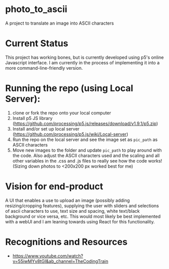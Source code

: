 # photo_to_ascii
A project to translate an image into ASCII characters


# Current Status

This project has working bones, but is currently developed using p5's online Javascript interface. I am currently in the process of implementing it into a more command-line-friendly version.


# Running the repo (using Local Server):

1) clone or fork the repo onto your local computer
2) Install p5 JS library (https://github.com/processing/p5.js/releases/download/v1.9.1/p5.zip)
3) Install and/or set up local server (https://github.com/processing/p5.js/wiki/Local-server)
4) Run the repo on the local server and see the image set as `pic_path` as ASCII characters
5) Move new images to the folder and update `pic_path` to play around with the code. Also adjust the ASCII characters used and the scaling and all other variables in the .css and .js files to really see how the code works! (Sizing down photos to <200x200 px worked best for me)



# Vision for end-product

A UI that enables a use to upload an image (possibly adding resizing/cropping features), supplying the user with sliders and selections of ascii characters to use, text size and spacing, white text/black background or vice versa, etc.
This would most likely be best implemented with a webUI and I am leaning towards using React for this functionality.


# Recognitions and Resources
* https://www.youtube.com/watch?v=55iwMYv8tGI&ab_channel=TheCodingTrain
